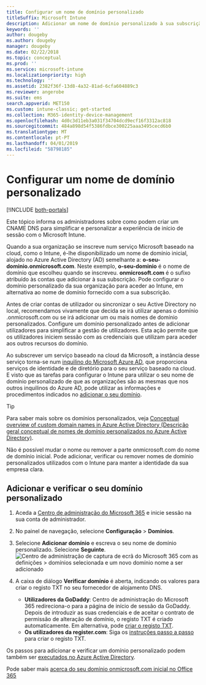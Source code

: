 ```yaml
---
title: Configurar um nome de domínio personalizado
titleSuffix: Microsoft Intune
description: Adicionar um nome de domínio personalizado à sua subscrição do Microsoft Intune
keywords: ''
author: dougeby
ms.author: dougeby
manager: dougeby
ms.date: 02/22/2018
ms.topic: conceptual
ms.prod: ''
ms.service: microsoft-intune
ms.localizationpriority: high
ms.technology: ''
ms.assetid: 2382f36f-13d8-4a32-81ad-6cfa604889c3
ms.reviewer: angerobe
ms.suite: ems
search.appverid: MET150
ms.custom: intune-classic; get-started
ms.collection: M365-identity-device-management
ms.openlocfilehash: 4d0c3d11eb3a031f34704dcd9ecf16f3312ac818
ms.sourcegitcommit: 484a898d54f5386fdbce300225aaa3495cecd6b0
ms.translationtype: MT
ms.contentlocale: pt-PT
ms.lasthandoff: 04/01/2019
ms.locfileid: "58798185"
---
```

# <a name="configure-a-custom-domain-name"></a>Configurar um nome de domínio personalizado

[!INCLUDE [both-portals](./includes/note-for-both-portals.md)]

Este tópico informa os administradores sobre como podem criar um CNAME DNS para simplificar e personalizar a experiência de início de sessão com o Microsoft Intune.

Quando a sua organização se inscreve num serviço Microsoft baseado na cloud, como o Intune, é-lhe disponibilizado um nome de domínio inicial, alojado no Azure Active Directory (AD) semelhante a: **o-seu-dominio.onmicrosoft.com**. Neste exemplo, **o-seu-dominio** é o nome de domínio que escolheu quando se inscreveu. **onmicrosoft.com** é o sufixo atribuído às contas que adicionar à sua subscrição. Pode configurar o domínio personalizado da sua organização para aceder ao Intune, em alternativa ao nome de domínio fornecido com a sua subscrição.

Antes de criar contas de utilizador ou sincronizar o seu Active Directory no local, recomendamos vivamente que decida se irá utilizar apenas o domínio .onmicrosoft.com ou se irá adicionar um ou mais nomes de domínio personalizados. Configure um domínio personalizado antes de adicionar utilizadores para simplificar a gestão de utilizadores. Esta ação permite que os utilizadores iniciem sessão com as credenciais que utilizam para aceder aos outros recursos do domínio.

Ao subscrever um serviço baseado na cloud da Microsoft, a instância desse serviço torna-se num [inquilino do Microsoft Azure AD](http://technet.microsoft.com/library/jj573650.aspx#BKMK_WhatIsAnAzureADTenant), que proporciona serviços de identidade e de diretório para o seu serviço baseado na cloud. E visto que as tarefas para configurar o Intune para utilizar o seu nome de domínio personalizado de que as organizações são as mesmas que nos outros inquilinos do Azure AD, pode utilizar as informações e procedimentos indicados no [adicionar o seu domínio](https://azure.microsoft.com/documentation/articles/active-directory-add-domain/).

> [!TIP]
> Para saber mais sobre os domínios personalizados, veja [Conceptual overview of custom domain names in Azure Active Directory (Descrição geral conceptual de nomes de domínio personalizados no Azure Active Directory)](https://azure.microsoft.com/documentation/articles/active-directory-add-domain-concepts/).

Não é possível mudar o nome ou remover a parte onmicrosoft.com do nome de domínio inicial. Pode adicionar, verificar ou remover nomes de domínio personalizados utilizados com o Intune para manter a identidade da sua empresa clara.

## <a name="to-add-and-verify-your-custom-domain"></a>Adicionar e verificar o seu domínio personalizado

1. Aceda a [Centro de administração do Microsoft 365](https://admin.microsoft.com/) e inicie sessão na sua conta de administrador.

2. No painel de navegação, selecione **Configuração** &gt; **Domínios**.

3. Selecione **Adicionar domínio** e escreva o seu nome de domínio personalizado. Selecione **Seguinte**.
   ![Centro de administração de captura de ecrã do Microsoft 365 com as definições > domínios selecionada e um novo domínio nome a ser adicionado](./media/domain-custom-add.png)
4. A caixa de diálogo **Verificar domínio** é aberta, indicando os valores para criar o registo TXT no seu fornecedor de alojamento DNS.
    - **Utilizadores da GoDaddy**: Centro de administração do Microsoft 365 redireciona-o para a página de início de sessão da GoDaddy. Depois de introduzir as suas credenciais e de aceitar o contrato de permissão de alteração de domínio, o registo TXT é criado automaticamente. Em alternativa, pode [criar o registo TXT](https://support.office.com/article/Create-DNS-records-at-GoDaddy-for-Office-365-f40a9185-b6d5-4a80-bb31-aa3bb0cab48a).
    - **Os utilizadores da register.com**: Siga os [instruções passo a passo](https://support.office.com/article/Create-DNS-records-at-Register-com-for-Office-365-55bd8c38-3316-48ae-a368-4959b2c1684e#BKMK_verify) para criar o registo TXT.

Os passos para adicionar e verificar um domínio personalizado podem também ser [executados no Azure Active Directory](https://azure.microsoft.com/documentation/articles/active-directory-add-domain/).

Pode saber mais [acerca do seu domínio onmicrosoft.com inicial no Office 365](https://support.office.com/article/About-your-initial-onmicrosoft-com-domain-in-Office-365-B9FC3018-8844-43F3-8DB1-1B3A8E9CFD5A)
